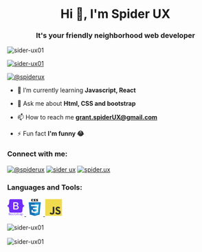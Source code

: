 <h1 align="center">Hi 👋, I'm Spider UX</h1>
<h3 align="center">It's your friendly neighborhood web developer</h3>

<p align="left"> <img src="https://komarev.com/ghpvc/?username=sider-ux01&label=Profile%20views&color=0e75b6&style=flat" alt="sider-ux01" /> </p>

<p align="left"> <a href="https://github.com/ryo-ma/github-profile-trophy"><img src="https://github-profile-trophy.vercel.app/?username=sider-ux01" alt="sider-ux01" /></a> </p>

<p align="left"> <a href="https://twitter.com/@spiderux" target="blank"><img src="https://img.shields.io/twitter/follow/@spiderux?logo=twitter&style=for-the-badge" alt="@spiderux" /></a> </p>

- 🌱 I’m currently learning **Javascript, React**

- 💬 Ask me about **Html, CSS and bootstrap**

- 📫 How to reach me **grant.spiderUX@gmail.com**

- ⚡ Fun fact **I'm funny 😂**

<h3 align="left">Connect with me:</h3>
<p align="left">
<a href="https://twitter.com/@spiderux" target="blank"><img align="center" src="https://cdn.jsdelivr.net/npm/simple-icons@3.0.1/icons/twitter.svg" alt="@spiderux" height="30" width="40" /></a>
<a href="https://fb.com/sider ux" target="blank"><img align="center" src="https://cdn.jsdelivr.net/npm/simple-icons@3.0.1/icons/facebook.svg" alt="sider ux" height="30" width="40" /></a>
<a href="https://instagram.com/spider.ux" target="blank"><img align="center" src="https://cdn.jsdelivr.net/npm/simple-icons@3.0.1/icons/instagram.svg" alt="spider.ux" height="30" width="40" /></a>
</p>

<h3 align="left">Languages and Tools:</h3>
<p align="left"> <a href="https://getbootstrap.com" target="_blank"> <img src="https://raw.githubusercontent.com/devicons/devicon/master/icons/bootstrap/bootstrap-plain-wordmark.svg" alt="bootstrap" width="40" height="40"/> </a> <a href="https://www.w3schools.com/css/" target="_blank"> <img src="https://raw.githubusercontent.com/devicons/devicon/master/icons/css3/css3-original-wordmark.svg" alt="css3" width="40" height="40"/> </a> <a href="https://developer.mozilla.org/en-US/docs/Web/JavaScript" target="_blank"> <img src="https://raw.githubusercontent.com/devicons/devicon/master/icons/javascript/javascript-original.svg" alt="javascript" width="40" height="40"/> </a> </p>

<p><img align="center" src="https://github-readme-stats.vercel.app/api/top-langs?username=sider-ux01&show_icons=true&locale=en&layout=compact" alt="sider-ux01" /></p>

<p><img align="center" src="https://github-readme-streak-stats.herokuapp.com/?user=sider-ux01&" alt="sider-ux01" /></p>
